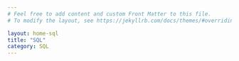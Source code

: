 ```yaml
---
# Feel free to add content and custom Front Matter to this file.
# To modify the layout, see https://jekyllrb.com/docs/themes/#overriding-theme-defaults

layout: home-sql
title: "SQL"
category: SQL
---
```

